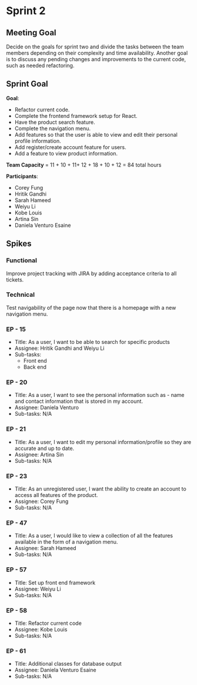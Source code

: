 # Sprint 2
## Meeting Goal
Decide on the goals for sprint two and divide the tasks between the team members depending on their complexity and time availability. Another goal is to discuss any pending changes and improvements to the current code, such as needed refactoring.

## Sprint Goal
**Goal**:
- Refactor current code. 
- Complete the frontend framework setup for React.
- Have the product search feature.
- Complete the navigation menu.
- Add features so that the user is able to view and edit their personal profile information.
- Add register/create account feature for users.
- Add a feature to view product information.

**Team Capacity** = 11 + 10 + 11+ 12 + 18 + 10 + 12 = 84 total hours

**Participants**:
- Corey Fung
- Hritik Gandhi
- Sarah Hameed
- Weiyu Li
- Kobe Louis
- Artina Sin
- Daniela Venturo Esaine

## Spikes
### Functional
Improve project tracking with JIRA by adding acceptance criteria to all tickets.
### Technical
Test navigability of the page now that there is a homepage with a new navigation menu.

### EP - 15
- Title: As a user, I want to be able to search for specific products
- Assignee: Hritik Gandhi and Weiyu Li
- Sub-tasks:
    - Front end
    - Back end

### EP - 20
- Title: As a user, I want to see the personal information such as - name and contact information that is stored in my account.
- Assignee: Daniela Venturo
- Sub-tasks: N/A

### EP - 21
- Title: As a user, I want to edit my personal information/profile so they are accurate and up to date.
- Assignee: Artina Sin
- Sub-tasks: N/A

### EP - 23
- Title: As an unregistered user, I want the ability to create an account to access all features of the product.
- Assignee: Corey Fung
- Sub-tasks: N/A

### EP - 47
- Title: As a user, I would like to view a collection of all the features available in the form of a navigation menu.
- Assignee: Sarah Hameed
- Sub-tasks: N/A

### EP - 57
- Title: Set up front end framework
- Assignee: Weiyu Li
- Sub-tasks: N/A

### EP - 58
- Title: Refactor current code
- Assignee: Kobe Louis
- Sub-tasks: N/A

### EP - 61
- Title: Additional classes for database output
- Assignee: Daniela Venturo Esaine
- Sub-tasks: N/A
